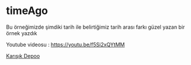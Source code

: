 # timeAgo

Bu örneğimizde şimdiki tarih ile belirtiğimiz tarih arası farkı güzel yazan bir örnek yazdık

Youtube videosu : https://youtu.be/f5Si2xQYtMM

[Karışık Depoo](https://t.me/karisikdepooyazilim)
